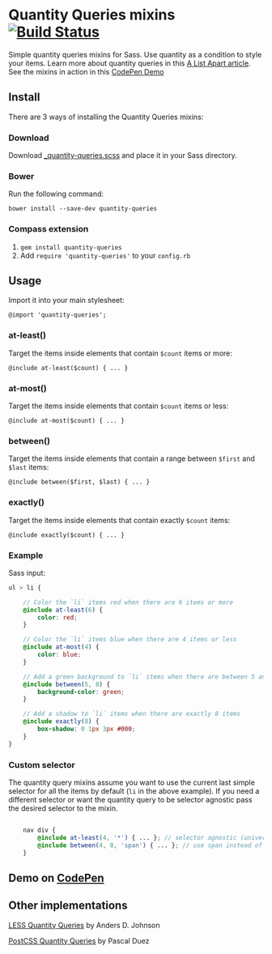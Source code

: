 # Quantity Queries mixins [![Build Status](https://travis-ci.org/danielguillan/quantity-queries.svg?branch=master)](https://travis-ci.org/danielguillan/quantity-queries)

Simple quantity queries mixins for Sass. Use quantity as a condition to style your items. Learn more about quantity queries in this [A List Apart article](http://alistapart.com/article/quantity-queries-for-css). See the mixins in action in this [CodePen Demo](http://codepen.io/danielguillan/pen/GgBOxm)

## Install

There are 3 ways of installing the Quantity Queries mixins:

### Download

Download [_quantity-queries.scss](/stylesheets/_quantity-queries.scss) and place it in your Sass directory.

### Bower

Run the following command:

	bower install --save-dev quantity-queries

### Compass extension

1. `gem install quantity-queries`
2. Add `require 'quantity-queries'` to your `config.rb`

## Usage

Import it into your main stylesheet:

	@import 'quantity-queries';

### at-least()

Target the items inside elements that contain `$count` items or more:

	@include at-least($count) { ... }


### at-most()

Target the items inside elements that contain `$count` items or less:

	@include at-most($count) { ... }


### between()

Target the items inside elements that contain a range between `$first` and `$last` items:

	@include between($first, $last) { ... }


### exactly()

Target the items inside elements that contain exactly `$count` items:

	@include exactly($count) { ... }

### Example

Sass input:

```scss
ul > li {

	// Color the `li` items red when there are 6 items or more
	@include at-least(6) {
		color: red;
	}

	// Color the `li` items blue when there are 4 items or less
	@include at-most(4) {
		color: blue;
	}

	// Add a green background to `li` items when there are between 5 and 8 items
	@include between(5, 8) {
		background-color: green;
	}

	// Add a shadow to `li` items when there are exactly 8 items
	@include exactly(8) {
		box-shadow: 0 1px 3px #000;
	}
}
```

### Custom selector

The quantity query mixins assume you want to use the current last simple selector for all the items by default (`li` in the above example). If you need a different selector or want the quantity query to be selector agnostic pass the desired selector to the mixin.

```scss

	nav div {
		@include at-least(4, '*') { ... }; // selector agnostic (universal selector)
		@include between(4, 8, 'span') { ... }; // use span instead of div
	}
```

## Demo on [CodePen](http://codepen.io/danielguillan/pen/GgBOxm)

## Other implementations

[LESS Quantity Queries](https://github.com/adjohnson916/quantity-queries.less) by Anders D. Johnson

[PostCSS Quantity Queries](https://github.com/pascalduez/postcss-quantity-queries) by Pascal Duez
